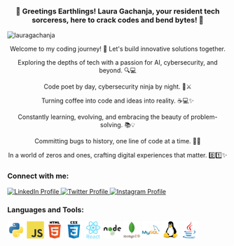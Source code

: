 

<h3 align="center">🌟 Greetings Earthlings! Laura Gachanja, your resident tech sorceress, here to crack codes and bend bytes! 🚀</h3>

<p align="left"> <img src="https://komarev.com/ghpvc/?username=lauragachanja&label=Profile%20views&color=0e75b6&style=flat" alt="lauragachanja" /> </p>

<p align="center">Welcome to my coding journey! 🚀 Let's build innovative solutions together.</p>

<p align="center">Exploring the depths of tech with a passion for AI, cybersecurity, and beyond. 🔍💻</p>

<p align="center">Code poet by day, cybersecurity ninja by night. 🌙⚔️</p>

<p align="center">Turning coffee into code and ideas into reality. ☕💻✨</p>

<p align="center">Constantly learning, evolving, and embracing the beauty of problem-solving. 📚💡</p>

<p align="center">Committing bugs to history, one line of code at a time. 🐞🔨</p>

<p align="center">In a world of zeros and ones, crafting digital experiences that matter. 0️⃣1️⃣✨</p>

<h3 align="left">Connect with me:</h3>
<p align="left">
  <a href="https://www.linkedin.com/in/laura-gachanja?utm_source=share&utm_campaign=share_via&utm_content=profile&utm_medium=android_app" target="_blank">
    <img src="https://img.shields.io/badge/LinkedIn-Profile-informational" alt="LinkedIn Profile" />
  </a>
  <a href="https://x.com/lauragachanja?t=opwagW6V1z8T133QtaKZTw&s=08" target="_blank">
    <img src="https://img.shields.io/badge/Twitter-Follow-blue?logo=twitter&style=for-the-badge" alt="Twitter Profile" />
  </a>
  <a href="https://www.instagram.com/lauragachanja?igsh=MWZkenpuc3A4bXVwbQ==" target="_blank">
    <img src="https://img.shields.io/badge/Instagram-Profile-informational" alt="Instagram Profile" />
  </a>
</p>


<h3 align="left">Languages and Tools:</h3>
<p align="left"> 
  <img src="https://raw.githubusercontent.com/devicons/devicon/master/icons/python/python-original.svg" alt="python" width="40" height="40"/> 
  <img src="https://raw.githubusercontent.com/devicons/devicon/master/icons/javascript/javascript-original.svg" alt="javascript" width="40" height="40"/> 
  <img src="https://raw.githubusercontent.com/devicons/devicon/master/icons/html5/html5-original-wordmark.svg" alt="html5" width="40" height="40"/> 
  <img src="https://raw.githubusercontent.com/devicons/devicon/master/icons/css3/css3-original-wordmark.svg" alt="css3" width="40" height="40"/> 
  <img src="https://raw.githubusercontent.com/devicons/devicon/master/icons/react/react-original-wordmark.svg" alt="react" width="40" height="40"/> 
  <img src="https://raw.githubusercontent.com/devicons/devicon/master/icons/nodejs/nodejs-original-wordmark.svg" alt="nodejs" width="40" height="40"/> 
  <img src="https://raw.githubusercontent.com/devicons/devicon/master/icons/mongodb/mongodb-original-wordmark.svg" alt="mongodb" width="40" height="40"/> 
  <img src="https://raw.githubusercontent.com/devicons/devicon/master/icons/mysql/mysql-original-wordmark.svg" alt="mysql" width="40" height="40"/> 
  <img src="https://raw.githubusercontent.com/devicons/devicon/master/icons/linux/linux-original.svg" alt="linux" width="40" height="40"/>
  <img src="https://raw.githubusercontent.com/devicons/devicon/master/icons/java/java-original.svg" alt="java" width="40" height="40"/>
   <i class="fas fa-mustache" style="font-size: 40px; color: black;"></i>
</p>



